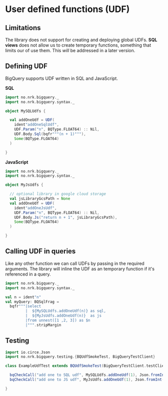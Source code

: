 # User defined functions (UDF)

## Limitations

The library does not support for creating and deploying global UDFs. **SQL views** does not allow us to create temporary
functions, something that limits our of use them. This *will* be addressed in a later version. 

## Defining UDF

BigQuery supports UDF written in SQL and JavaScript. 

**SQL**
```scala mdoc
import no.nrk.bigquery._
import no.nrk.bigquery.syntax._

object MySQLUdfs {

  val addOneUdf = UDF(
    ident"addOneSqlUdf",
    UDF.Param("n", BQType.FLOAT64) :: Nil,
    UDF.Body.Sql(bqfr"""(n + 1)"""),
    Some(BQType.FLOAT64)
  )

}
```

**JavaScript**
```scala mdoc
import no.nrk.bigquery._
import no.nrk.bigquery.syntax._

object MyJsUdfs {

  // optional library in google cloud storage
  val jsLibraryGcsPath = None
  val addOneUdf = UDF(
    ident"addOneJsUdf",
    UDF.Param("n", BQType.FLOAT64) :: Nil,
    UDF.Body.Js("return n + 1", jsLibraryGcsPath),
    Some(BQType.FLOAT64)
  )

}
```

## Calling UDF in queries

Like any other function we can call UDFs by passing in the required arguments. The library will inline the UDF as an 
temporary function if it's referenced in a query.

```scala mdoc
import no.nrk.bigquery._
import no.nrk.bigquery.syntax._

val n = ident"n"
val myQuery: BQSqlFrag =
  bqfr"""|select
         |  ${MySQLUdfs.addOneUdf(n)} as sql,
         |  ${MyJsUdfs.addOneUdf(n)}  as js
         |from unnest([1 ,2, 3]) as $n
         |""".stripMargin
```

## Testing

```scala mdoc
import io.circe.Json
import no.nrk.bigquery.testing.{BQUdfSmokeTest, BigQueryTestClient}

class ExampleUdfTest extends BQUdfSmokeTest(BigQueryTestClient.testClient) {

  bqCheckCall("add one to SQL udf", MySQLUdfs.addOneUdf(1), Json.fromInt(2))
  bqCheckCall("add one to JS udf", MyJsUdfs.addOneUdf(1), Json.fromInt(2))

}
```